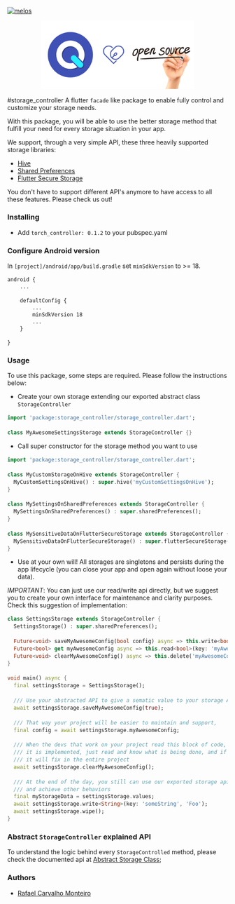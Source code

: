 [![melos](https://img.shields.io/badge/maintained%20with-melos-f700ff.svg?style=flat-square)](https://github.com/invertase/melos)

<p align="center">
  <img src="https://raw.githubusercontent.com/4itworks/opensource_qwkin_dart/master/.github/os.png?sanitize=true" width="350px">
</p>

#storage_controller
A flutter `facade` like package to enable fully control and customize your storage needs. 

With this package, you will be able to use the better storage method that fulfill your need for every storage situation in your app.

We support, through a very simple API, these three heavily supported storage libraries:

- [Hive](https://pub.dev/packages/hive)
- [Shared Preferences](https://pub.dev/packages/shared_preferences)
- [Flutter Secure Storage](https://pub.dev/packages/flutter_secure_storage)

You don't have to support different API's anymore to have access to all these features. Please check us out!

### Installing
- Add `torch_controller: 0.1.2` to your pubspec.yaml

### Configure Android version 
In `[project]/android/app/build.gradle` set `minSdkVersion` to >= 18.
```
android {
    ...
    
    defaultConfig {
        ...
        minSdkVersion 18
        ...
    }

}
```

### Usage

To use this package, some steps are required. Please follow the instructions below:

- Create your own storage extending our exported abstract class `StorageController`
```dart
import 'package:storage_controller/storage_controller.dart';

class MyAwesomeSettingsStorage extends StorageController {}
```
- Call super constructor for the storage method you want to use
```dart
import 'package:storage_controller/storage_controller.dart';

class MyCustomStorageOnHive extends StorageController { 
  MyCustomSettingsOnHive() : super.hive('myCustomSettingsOnHive');
}

class MySettingsOnSharedPreferences extends StorageController { 
  MySettingsOnSharedPreferences() : super.sharedPreferences();
}

class MySensitiveDataOnFlutterSecureStorage extends StorageController { 
  MySensitiveDataOnFlutterSecureStorage() : super.flutterSecureStorage();
}
```

- Use at your own will! All storages are singletons and persists during the app lifecycle (you can close your app and open again
without loose your data).

*IMPORTANT*: You can just use our read/write api directly, but we suggest you to create your own interface for maintenance
and clarity purposes. Check this suggestion of implementation:

```dart
class SettingsStorage extends StorageController {
  SettingsStorage() : super.sharedPreferences();

  Future<void> saveMyAwesomeConfig(bool config) async => this.write<bool>(key: 'myAwesomeConfig', value: config);
  Future<bool> get myAwesomeConfig async => this.read<bool>(key: 'myAwesomeConfig'); 
  Future<void> clearMyAwesomeConfig() async => this.delete('myAwesomeConfig');
}

void main() async {
  final settingsStorage = SettingsStorage();

  /// Use your abstracted API to give a sematic value to your storage API
  await settingsStorage.saveMyAwesomeConfig(true);
  
  /// That way your project will be easier to maintain and support, 
  final config = await settingsStorage.myAwesomeConfig;

  /// When the devs that work on your project read this block of code, they don't need to know how
  /// it is implemented, just read and know what is being done, and if a bug is fixed inside it, 
  /// it will fix in the entire project
  await settingsStorage.clearMyAwesomeConfig();

  /// At the end of the day, you still can use our exported storage api to perform some specific actions
  /// and achieve other behaviors
  final myStorageData = settingsStorage.values;
  await settingsStorage.write<String>(key: 'someString', 'Foo');
  await settingsStorage.wipe();
}
```

### Abstract `StorageController` explained API

To understand the logic behind every `StorageControlled` method, please check
the documented api at [Abstract Storage Class](./lib/src/storage.dart);

### Authors
- [Rafael Carvalho Monteiro](https://github.com/rafaelcmm)